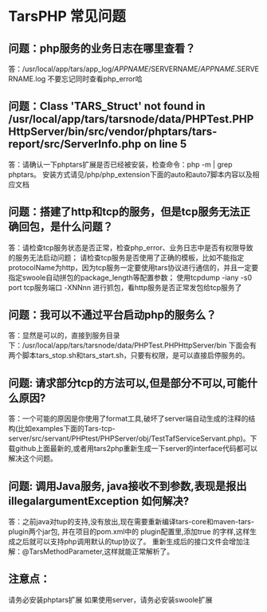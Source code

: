 # TarsPHP 常见问题

## 问题：php服务的业务日志在哪里查看？

答：/usr/local/app/tars/app\_log/$APPNAME/$SERVERNAME/$APPNAME.$SERVERNAME.log 不要忘记同时查看php\_error哈

## 问题：Class 'TARS\_Struct' not found in /usr/local/app/tars/tarsnode/data/PHPTest.PHPHttpServer/bin/src/vendor/phptars/tars-report/src/ServerInfo.php on line 5

答：请确认一下phptars扩展是否已经被安装，检查命令：php -m \| grep phptars。 安装方式请见/php/php\_extension下面的auto和auto7脚本内容以及相应文档

## 问题：搭建了http和tcp的服务，但是tcp服务无法正确回包，是什么问题？

答：请检查tcp服务状态是否正常，检查php\_error、业务日志中是否有权限导致的服务无法启动问题； 请检查tcp服务是否使用了正确的模板，比如不能指定protocolName为http，因为tcp服务一定要使用tars协议进行通信的，并且一定要指定swoole自动拼包的package\_length等配置参数； 使用tcpdump -iany -s0 port tcp服务端口 -XNNnn 进行抓包，看http服务是否正常发包给tcp服务了

## 问题：我可以不通过平台启动php的服务么？

答：显然是可以的，直接到服务目录下：/usr/local/app/tars/tarsnode/data/PHPTest.PHPHttpServer/bin 下面会有两个脚本tars\_stop.sh和tars\_start.sh，只要有权限，是可以直接启停服务的。

## 问题: 请求部分tcp的方法可以,但是部分不可以,可能什么原因?

答：一个可能的原因是你使用了format工具,破坏了server端自动生成的注释的结构\(比如examples下面的Tars-tcp-server/src/servant/PHPtest/PHPServer/obj/TestTafServiceServant.php\)。下载github上面最新的,或者用tars2php重新生成一下server的interface代码都可以解决这个问题。

## 问题: 调用Java服务, java接收不到参数,表现是报出illegalargumentException 如何解决?

答：之前java对tup的支持,没有放出,现在需要重新编译tars-core和maven-tars-plugin两个jar包, 并在项目的pom.xml中的 plugin配置里,添加true 的字样,这样生成之后就可以支持php调用默认的tup协议了。 重新生成后的接口文件会增加注解：@TarsMethodParameter,这样就能正常解析了。

## 注意点：

请务必安装phptars扩展 如果使用server，请务必安装swoole扩展

